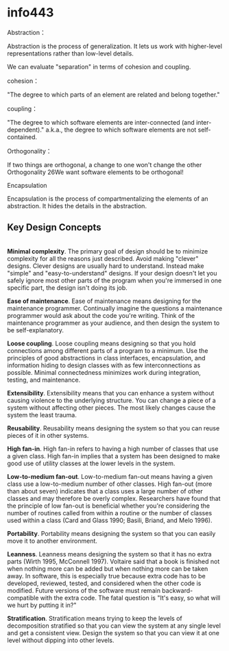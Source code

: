 # info443

Abstraction：

Abstraction is the process of generalization. It lets us work with higher-level representations rather than low-level details.



&#x20;We can evaluate "separation" in terms of cohesion and coupling.

cohesion：

"The degree to which parts of an element are related and belong together."



coupling：

"The degree to which software elements are inter-connected (and inter-dependent)." a.k.a., the degree to which software elements are not self-contained.



Orthogonality：

If two things are orthogonal, a change to one won't change the other Orthogonality 26We want software elements to be orthogonal!



Encapsulation

Encapsulation is the process of compartmentalizing the elements of an abstraction. It hides the details in the abstraction.





## Key Design Concepts

\
**Minimal complexity**. The primary goal of design should be to minimize complexity for all the reasons just described. Avoid making "clever" designs. Clever designs are usually hard to understand. Instead make "simple" and "easy-to-understand" designs. If your design doesn't let you safely ignore most other parts of the program when you're immersed in one specific part, the design isn't doing its job.

**Ease of maintenance**. Ease of maintenance means designing for the maintenance programmer. Continually imagine the questions a maintenance programmer would ask about the code you're writing. Think of the maintenance programmer as your audience, and then design the system to be self-explanatory.

**Loose coupling**. Loose coupling means designing so that you hold connections among different parts of a program to a minimum. Use the principles of good abstractions in class interfaces, encapsulation, and information hiding to design classes with as few interconnections as possible. Minimal connectedness minimizes work during integration, testing, and maintenance.

**Extensibility**. Extensibility means that you can enhance a system without causing violence to the underlying structure. You can change a piece of a system without affecting other pieces. The most likely changes cause the system the least trauma.

**Reusability**. Reusability means designing the system so that you can reuse pieces of it in other systems.

**High fan-in**. High fan-in refers to having a high number of classes that use a given class. High fan-in implies that a system has been designed to make good use of utility classes at the lower levels in the system.

**Low-to-medium fan-out**. Low-to-medium fan-out means having a given class use a low-to-medium number of other classes. High fan-out (more than about seven) indicates that a class uses a large number of other classes and may therefore be overly complex. Researchers have found that the principle of low fan-out is beneficial whether you're considering the number of routines called from within a routine or the number of classes used within a class (Card and Glass 1990; Basili, Briand, and Melo 1996).

**Portability**. Portability means designing the system so that you can easily move it to another environment.

**Leanness**. Leanness means designing the system so that it has no extra parts (Wirth 1995, McConnell 1997). Voltaire said that a book is finished not when nothing more can be added but when nothing more can be taken away. In software, this is especially true because extra code has to be developed, reviewed, tested, and considered when the other code is modified. Future versions of the software must remain backward-compatible with the extra code. The fatal question is "It's easy, so what will we hurt by putting it in?"

**Stratification**. Stratification means trying to keep the levels of decomposition stratified so that you can view the system at any single level and get a consistent view. Design the system so that you can view it at one level without dipping into other levels.







